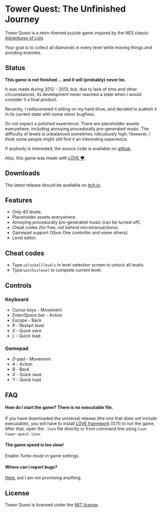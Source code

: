 # Tower Quest: The Unfinished Journey

Tower Quest is a retro-themed puzzle game inspired by the NES classic [Adventures of Lolo][4].

Your goal is to collect all diamonds in every level while moving things and avoiding enemies.

## Status

**This game is not finished ... and it will (probably) never be.**

It was made during 2012 - 2013, but, due to lack of time and other circumstances, its development never reached a state when I would consider it a final product.

Recently, I rediscovered it sitting on my hard drive, and decided to publish it in its current state with some minor bugfixes.

Do not expect a polished experience. There are placeholder assets everywhere, including annoying procedurally pre-generated music. The difficulty of levels is unbalanced sometimes ridiculously high. However, I think some people might still find it an interesting experience.

If anybody is interested, the source code is available on [github][1].

Also, this game was made with [LÖVE ♥][5].

## Downloads

The latest release should be available on [itch.io][3].

## Features

- Only 40 levels.
- Placeholder assets everywhere.
- Annoying procedurally pre-generated music (can be turned off).
- Cheat codes (for free, not behind microtransactions).
- Gamepad support (Xbox One controller and some others).
- Level editor.

## Cheat codes

- Type `unlockalllevels` in level selection screen to unlock all levels.
- Type `winthislevel` to complete current level.

## Controls

### Keyboard

- *Cursor keys* - Movement
- *Enter/Space bar* - Action
- *Escape* - Back
- *R* - Restart level
- *S* - Quick save
- *L* - Quick load

### Gamepad

- *D-pad* - Movement
- *A* - Action
- *B* - Back
- *X* - Quick save
- *Y* - Quick load

## FAQ

#### How do I start the game? There is no executable file.

If you have downloaded the universal release (the one that does not include executable), you will have to install [LÖVE framework][5] (0.11) to run the game. After that, open the `.love` file directly or from command line using `love tower-quest.love`.

#### The game speed is too slow!

Enable *Turbo mode* in game settings.

#### Where can I report bugs?

[Here][2], but I am not promising anything.

## License

Tower Quest is licensed under the [MIT license](LICENSE.txt).

[1]: https://github.com/jpikl/tower-quest
[2]: https://github.com/jpikl/tower-quest/issues
[3]: https://evilnote4d.itch.io/tower-quest
[4]: http://www.mobygames.com/game/nes/adventures-of-lolo
[5]: https://love2d.org
